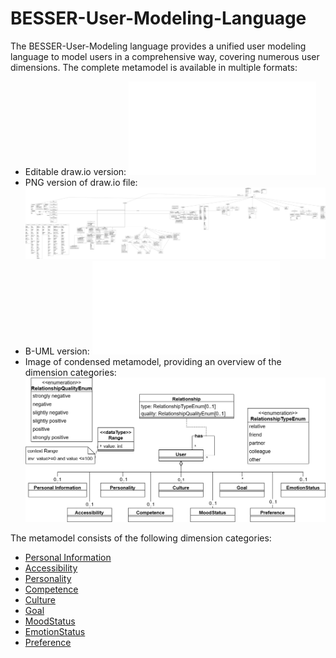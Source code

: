# BESSER-User-Modeling-Language

The BESSER-User-Modeling language provides a unified user modeling language to model users in a comprehensive way, covering numerous user dimensions. 
The complete metamodel is available in multiple formats:
- Editable draw.io version: ![User Metamodel Draw.io](metamodel/usermetamodel.drawio.xml)
- PNG version of draw.io file: ![User Metamodel image](metamodel/usermetamodel.png)
- B-UML version: ![User Metamodel in BUML](metamodel/usermetamodel_buml.py)
- Image of condensed metamodel, providing an overview of the dimension categories: ![Condensed User Metamodel](metamodel/condensedusermetamodel.png)

The metamodel consists of the following dimension categories: 
- [Personal Information](metamodel/PersonalInformation/)
- [Accessibility](metamodel/Accessibility/)
- [Personality](metamodel/Personality/)
- [Competence](metamodel/Competence/)
- [Culture](metamodel/Culture/)
- [Goal](metamodel/Goal/)
- [MoodStatus](metamodel/MoodStatus/)
- [EmotionStatus](metamodel/EmotionStatus/)
- [Preference](metamodel/Preference/)